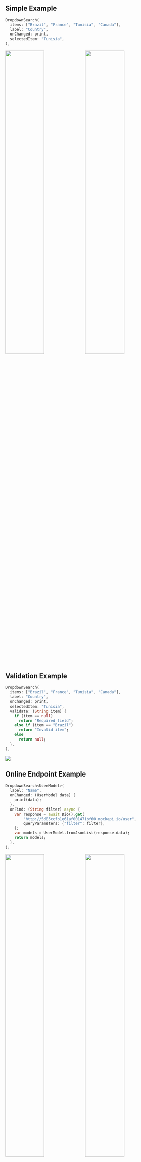 ## Simple Example
```dart
DropdownSearch(
  items: ["Brazil", "France", "Tunisia", "Canada"],
  label: "Country",
  onChanged: print,
  selectedItem: "Tunisia",
),
```

<img src="https://github.com/salim-lachdhaf/searchable_dropdown/tree/master/screenshots/GIF_Simple.gif?raw=true" width="49.5%"/> <img src="https://github.com/davidsdearaujo/find_dropdown/blob/master/screenshots/Screenshot_1.png?raw=true" width="49.5%"/>

## Validation Example
```dart
DropdownSearch(
  items: ["Brazil", "France", "Tunisia", "Canada"],
  label: "Country",
  onChanged: print,
  selectedItem: "Tunisia",
  validate: (String item) {
    if (item == null)
      return "Required field";
    else if (item == "Brazil")
      return "Invalid item";
    else
      return null;
  },
),
```
![](https://github.com/salim-lachdhaf/searchable_dropdown/tree/master/screenshots/Screenshot_5.png?raw=true)

## Online Endpoint Example
```dart
DropdownSearch<UserModel>(
  label: "Name",
  onChanged: (UserModel data) {
    print(data);
  },
  onFind: (String filter) async {
    var response = await Dio().get(
        "http://5d85ccfb1e61af001471bf60.mockapi.io/user",
        queryParameters: {"filter": filter},
    );
    var models = UserModel.fromJsonList(response.data);
    return models;
  },
);
```
<img src="https://github.com/salim-lachdhaf/searchable_dropdown/tree/master/screenshots/GIF_Endpoint.gif?raw=true" width="49.5%"/> <img src="https://github.com/davidsdearaujo/find_dropdown/blob/master/screenshots/Screenshot_2.png?raw=true" width="49.5%"/>

## Custom Layout Endpoint Example
```dart
DropdownSearch<UserModel>(
  label: "Personagem",
  onFind: (String filter) async {
    var response = await Dio().get(
        "http://5d85ccfb1e61af001471bf60.mockapi.io/user",
        queryParameters: {"filter": filter},
    );
    var models = UserModel.fromJsonList(response.data);
    return models;
  },
  onChanged: (UserModel data) {
    print(data);
  },
  dropdownBuilder: (BuildContext context, UserModel item) {
    return Container(
      decoration: BoxDecoration(
        border: Border.all(color: Theme.of(context).dividerColor),
        borderRadius: BorderRadius.circular(5),
        color: Colors.white,
      ),
      child: (item?.avatar == null)
          ? ListTile(
              leading: CircleAvatar(),
              title: Text("No item selected"),
            )
          : ListTile(
              leading: CircleAvatar(
                backgroundImage: NetworkImage(item.avatar),
              ),
              title: Text(item.name),
              subtitle: Text(item.createdAt.toString()),
            ),
    );
  },
  dropdownItemBuilder:  (BuildContext context, UserModel item, bool isSelected) {
    return Container(
      decoration: !isSelected
          ? null
          : BoxDecoration(
              border: Border.all(color: Theme.of(context).primaryColor),
              borderRadius: BorderRadius.circular(5),
              color: Colors.white,
            ),
      child: ListTile(
        selected: isSelected,
        title: Text(item.name),
        subtitle: Text(item.createdAt.toString()),
        leading: CircleAvatar(
          backgroundImage: NetworkImage(item.avatar),
        ),
      ),
    );
  },
);
```
<img src="https://github.com/salim-lachdhaf/searchable_dropdown/tree/master/screenshots/GIF_Custom_Layout.gif?raw=true" width="49.5%"/> <img src="https://github.com/davidsdearaujo/find_dropdown/blob/master/screenshots/Screenshot_3.png?raw=true" width="49.5%"/>

## Getting Started

This project is a starting point for a Flutter application.

A few resources to get you started if this is your first Flutter project:

- [Lab: Write your first Flutter app](https://flutter.dev/docs/get-started/codelab)
- [Cookbook: Useful Flutter samples](https://flutter.dev/docs/cookbook)

For help getting started with Flutter, view our
[online documentation](https://flutter.dev/docs), which offers tutorials,
samples, guidance on mobile development, and a full API reference.
